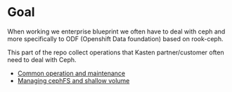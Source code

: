 # Goal

When working we enterprise blueprint we often have to deal with ceph and more specifically to ODF (Openshift Data foundation) based on rook-ceph.

This part of the repo collect operations that Kasten partner/customer often need to deal with Ceph.

- [Common operation and maintenance](./cephfs/)
- [Managing cephFS and shallow volume](./tools/)